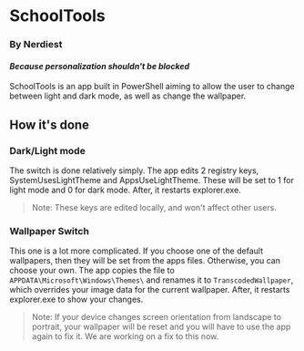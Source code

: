 # SchoolTools
### By Nerdiest
#### _Because personalization shouldn't be blocked_

SchoolTools is an app built in PowerShell aiming to allow the user to change between light and dark mode, as well as change the wallpaper.
## How it's done
### Dark/Light mode
The switch is done relatively simply. The app edits 2 registry keys, SystemUsesLightTheme and AppsUseLightTheme. These will be set to 1 for light mode and 0 for dark mode. After, it restarts explorer.exe.
> Note: These keys are edited locally, and won't affect other users.
### Wallpaper Switch
This one is a lot more complicated. If you choose one of the default wallpapers, then they will be set from the apps files. Otherwise, you can choose your own. The app copies the file to `APPDATA\Microsoft\Windows\Themes\` and renames it to `TranscodedWallpaper`, which overrides your image data for the current wallpaper. After, it restarts explorer.exe to show your changes.
> Note: If your device changes screen orientation from landscape to portrait, your wallpaper will be reset and you will have to use the app again to fix it. We are working on a fix to this now.